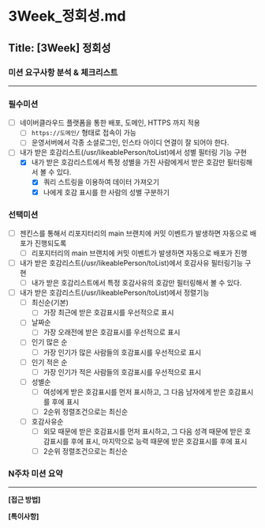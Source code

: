 # 3Week_정회성.md

## Title: [3Week] 정회성

### 미션 요구사항 분석 & 체크리스트

---
### 필수미션
- [ ] 네이버클라우드 플랫폼을 통한 배포, 도메인, HTTPS 까지 적용
  - [ ] ```https://도메인/``` 형태로 접속이 가능
  - [ ] 운영서버에서 각종 소셜로그인, 인스타 아이디 연결이 잘 되어야 한다.
- [ ] 내가 받은 호감리스트(/usr/likeablePerson/toList)에서 성별 필터링 기능 구현
  - [x] 내가 받은 호감리스트에서 특정 성별을 가진 사람에게서 받은 호감만 필터링해서 볼 수 있다.
    - [x] 쿼리 스트링을 이용하여 데이터 가져오기
    - [x] 나에게 호감 표시를 한 사람의 성별 구분하기
### 선택미션
- [ ] 젠킨스를 통해서 리포지터리의 main 브랜치에 커밋 이벤트가 발생하면 자동으로 배포가 진행되도록
  - [ ] 리포지터리의 main 브랜치에 커밋 이벤트가 발생하면 자동으로 배포가 진행
- [ ] 내가 받은 호감리스트(/usr/likeablePerson/toList)에서 호감사유 필터링기능 구현
  - [ ] 내가 받은 호감리스트에서 특정 호감사유의 호감만 필터링해서 볼 수 있다.
- [ ] 내가 받은 호감리스트(/usr/likeablePerson/toList)에서 정렬기능
  - [ ] 최신순(기본)
    - [ ] 가장 최근에 받은 호감표시를 우선적으로 표시
  - [ ] 날짜순
    - [ ] 가장 오래전에 받은 호감표시를 우선적으로 표시
  - [ ] 인기 많은 순
    - [ ] 가장 인기가 많은 사람들의 호감표시를 우선적으로 표시
  - [ ] 인기 적은 순
    - [ ] 가장 인기가 적은 사람들의 호감표시를 우선적으로 표시
  - [ ] 성별순
    - [ ] 여성에게 받은 호감표시를 먼저 표시하고, 그 다음 남자에게 받은 호감표시를 후에 표시
    - [ ] 2순위 정렬조건으로는 최신순
  - [ ] 호감사유순
    - [ ] 외모 때문에 받은 호감표시를 먼저 표시하고, 그 다음 성격 때문에 받은 호감표시를 후에 표시, 마지막으로 능력 때문에 받은 호감표시를 후에 표시
    - [ ] 2순위 정렬조건으로는 최신순

### N주차 미션 요약

---

**[접근 방법]**


**[특이사항]**